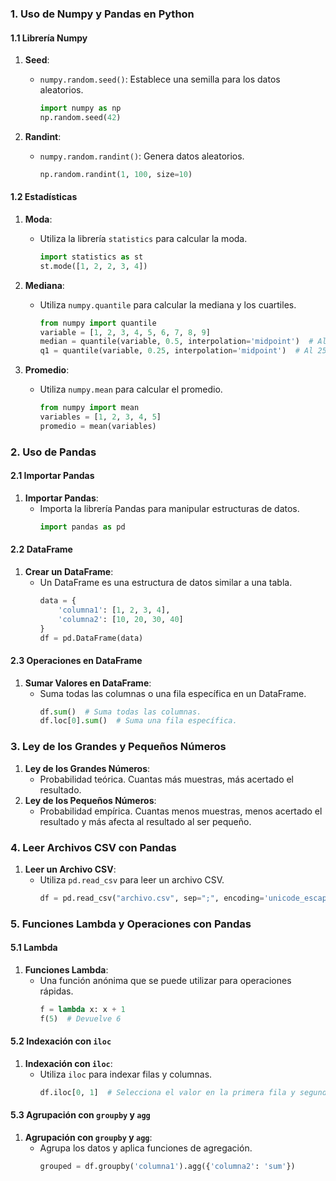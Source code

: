 

### 1. Uso de Numpy y Pandas en Python

#### 1.1 Librería Numpy

1. **Seed**:
    - `numpy.random.seed()`: Establece una semilla para los datos aleatorios.
      ```python
      import numpy as np
      np.random.seed(42)
      ```

2. **Randint**:
    - `numpy.random.randint()`: Genera datos aleatorios.
      ```python
      np.random.randint(1, 100, size=10)
      ```

#### 1.2 Estadísticas

1. **Moda**:
    - Utiliza la librería `statistics` para calcular la moda.
      ```python
      import statistics as st
      st.mode([1, 2, 2, 3, 4])
      ```

2. **Mediana**:
    - Utiliza `numpy.quantile` para calcular la mediana y los cuartiles.
      ```python
      from numpy import quantile
      variable = [1, 2, 3, 4, 5, 6, 7, 8, 9]
      median = quantile(variable, 0.5, interpolation='midpoint')  # Al 50%
      q1 = quantile(variable, 0.25, interpolation='midpoint')  # Al 25%
      ```

3. **Promedio**:
    - Utiliza `numpy.mean` para calcular el promedio.
      ```python
      from numpy import mean
      variables = [1, 2, 3, 4, 5]
      promedio = mean(variables)
      ```

### 2. Uso de Pandas

#### 2.1 Importar Pandas

1. **Importar Pandas**:
    - Importa la librería Pandas para manipular estructuras de datos.
      ```python
      import pandas as pd
      ```

#### 2.2 DataFrame

1. **Crear un DataFrame**:
    - Un DataFrame es una estructura de datos similar a una tabla.
      ```python
      data = {
          'columna1': [1, 2, 3, 4],
          'columna2': [10, 20, 30, 40]
      }
      df = pd.DataFrame(data)
      ```

#### 2.3 Operaciones en DataFrame

1. **Sumar Valores en DataFrame**:
    - Suma todas las columnas o una fila específica en un DataFrame.
      ```python
      df.sum()  # Suma todas las columnas.
      df.loc[0].sum()  # Suma una fila específica.
      ```

### 3. Ley de los Grandes y Pequeños Números

1. **Ley de los Grandes Números**:
    - Probabilidad teórica. Cuantas más muestras, más acertado el resultado.
2. **Ley de los Pequeños Números**:
    - Probabilidad empírica. Cuantas menos muestras, menos acertado el resultado y más afecta al resultado al ser pequeño.

### 4. Leer Archivos CSV con Pandas

1. **Leer un Archivo CSV**:
    - Utiliza `pd.read_csv` para leer un archivo CSV.
      ```python
      df = pd.read_csv("archivo.csv", sep=";", encoding='unicode_escape')
      ```

### 5. Funciones Lambda y Operaciones con Pandas

#### 5.1 Lambda

1. **Funciones Lambda**:
    - Una función anónima que se puede utilizar para operaciones rápidas.
      ```python
      f = lambda x: x + 1
      f(5)  # Devuelve 6
      ```

#### 5.2 Indexación con `iloc`

1. **Indexación con `iloc`**:
    - Utiliza `iloc` para indexar filas y columnas.
      ```python
      df.iloc[0, 1]  # Selecciona el valor en la primera fila y segunda columna.
      ```

#### 5.3 Agrupación con `groupby` y `agg`

1. **Agrupación con `groupby` y `agg`**:
    - Agrupa los datos y aplica funciones de agregación.
      ```python
      grouped = df.groupby('columna1').agg({'columna2': 'sum'})
      ```

